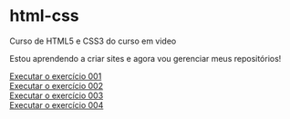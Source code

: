 # html-css
 Curso de HTML5 e CSS3 do curso em video

Estou aprendendo a criar sites e agora vou gerenciar meus repositórios!

<a href="https://loreineewald.github.io/html-css/exercicios/ex001/index.html" target= "_blank">Executar o exercício 001</a><br>
<a href="https://loreineewald.github.io/html-css/exercicios/ex002/index.html" target="_blank">Executar o exercício 002</a><br>
<a href="https://loreineewald.github.io/html-css/exercicios/ex003/index.html" target="_blank">Executar o exercício 003</a><br>
<a href="https://loreineewald.github.io/html-css/exercicios/ex004/index.html" target="_blank">Executar o exercício 004</a><br>

